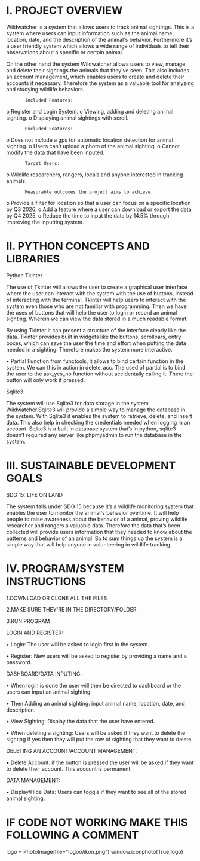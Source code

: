 I.	PROJECT OVERVIEW
=
   Wildwatcher is a system that allows users to track animal sightings.
   This is a system where users can input information such as the animal name, location, date, and the 
   description of the animal's behavior. Furthermore it’s a user friendly system which allows a wide range 
   of individuals to tell their observations about a specific or certain animal.

   On the other hand the system Wildwatcher allows users to view, manage, and delete their sightings the animals 
   that they've seen. This also includes an account management, which enables users to create and delete their
   accounts if necessary. Therefore the system as a valuable tool for analyzing and studying wildlife behaviors.

           Included Features: 
o	Register and Login System.
o	Viewing, adding and deleting animal sighting.
o	Displaying animal sightings with scroll.

           Excluded Features: 
o	Does not include a gps for automatic location detection for animal sighting.
o	Users can’t upload a photo of the animal sighting.
o	Cannot modify the data that have been inputed.

           Target Users: 
o	Wildlife researchers, rangers, locals and anyone interested in tracking animals.

           Measurable outcomes the project aims to achieve. 
o	Provide a filter for location so that a user can focus on a specific location by Q3 2026.
o	Add a feature where a user can download or export the data by Q4 2025.
o	Reduce the time to input the data by 14.5% through improving the inputting system.


II.	PYTHON CONCEPTS AND LIBRARIES
=

   Python Tkinter
   
The use of Tkinter will allows the user to create a graphical user interface where the user can interact with the 
system with the use of buttons, instead of interacting with the terminal. Tkinter will help users to interact with 
the system even those who are not familiar with programming. Then we have the uses of buttons that will help the user 
to login or record an animal sighting. Wherein we can view the data stored in a much readable format.

By using Tkinter it can present a structure of the interface clearly like the data. Tkinter provides built in widgets like
the buttons, scrollbars, entry boxes, which can save the user the time and effort when putting the data needed in a sighting. 
Therefore makes the system more interactive.

   •	Partial Function from functools, it allows to bind certain function in the system. We can this in action in delete_acc.
   The used of partial is to bind the user to the ask_yes_no function without accidentally calling it. There the button will only work 
   if pressed. 

Sqlite3

The system will use Sqlite3 for data storage in the system Wildwatcher.Sqlite3 will provide a simple way to manage
the database in the system. With Sqlite3 it enables the system to retrieve, delete, and insert data. 
This also help in checking the credentials needed when logging in an account. Sqlite3 is a built in
database system that’s in python, sqlite3 doesn’t required any server like phpmyadmin to run the database in the system.

III.	SUSTAINABLE DEVELOPMENT GOALS
=
SDG 15: LIFE ON LAND

The system falls under SDG 15 because it’s a wildlife
monitoring system that enables the user to monitor the animal's behavior overtime. 
It will help people to raise awareness about the behavior of a animal, 
proving wildlife researcher and rangers a valuable data. Therefore the data that’s been collected 
will provide users information that they needed to know about the patterns and behavior of an animal. 
So to sum things up the system is a simple way that will help anyone in volunteering in wildlife tracking.

IV.	PROGRAM/SYSTEM INSTRUCTIONS
=
1.DOWNLOAD OR CLONE ALL THE FILES

2.MAKE SURE THEY'RE IN THE DIRECTORY/FOLDER

3.RUN PROGRAM

LOGIN AND REGISTER:

•	Login: The user will be asked to login first in the system.

•	Register: New users will be asked to register by providing a name and a password.

DASHBOARD/DATA INPUTING:

•	When login is done the user will then be directed to dashboard or the users can input an animal sighting.

•	Then Adding an animal sighting: input animal name, location, date, and description.

•	View Sighting: Display the data that the user have entered.

•	When deleting a sighting: Users will be asked if they want to delete the sighting if yes then they will put the row of sighting that they want to delete.

DELETING AN ACCOUNT/ACCOUNT MANAGEMENT:

•	Delete Account: if the button is pressed the user will be asked if they want to delete their account. This account is permanent.

DATA MANAGEMENT:

•	Display/Hide Data: Users can toggle if they want to see all of the stored animal sighting.   


IF CODE NOT WORKING MAKE THIS FOLLOWING A COMMENT
=
logo = PhotoImage(file="logoo/ikon.png")
window.iconphoto(True,logo)


